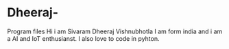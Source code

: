 # Dheeraj-
Program files
Hi i am Sivaram Dheeraj Vishnubhotla 
I am form india and i am a AI and IoT enthusianst.
I also love to code in pyhton.
